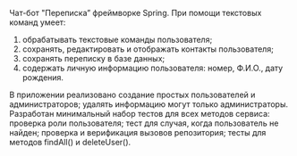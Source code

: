 Чат-бот "Переписка” фреймворке Spring. При помощи текстовых команд умеет:
1)	обрабатывать текстовые команды пользователя; 
2)	сохранять, редактировать и отображать контакты пользователя;
3)	сохранять переписку в базе данных;
4)	содержать личную информацию пользователя: номер, Ф.И.О., дату рождения.
   
В приложении реализовано создание простых пользователей и администраторов; удалять информацию могут только администраторы.
Разработан минимальный набор тестов для всех методов сервиса: проверка роли пользователя; тест для случая, когда пользователь не найден;
проверка и верификация вызовов репозитория; тесты для методов findAll() и deleteUser().
